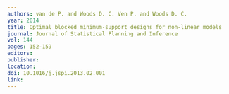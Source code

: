 ```yaml
---
authors: van de P. and Woods D. C. Ven P. and Woods D. C. 
year: 2014 
title: Optimal blocked minimum-support designs for non-linear models 
journal: Journal of Statistical Planning and Inference 
vol: 144 
pages: 152-159 
editors: 
publisher: 
location: 
doi: 10.1016/j.jspi.2013.02.001 
link: 
---
```

 
